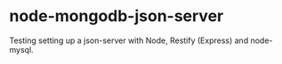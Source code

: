 node-mongodb-json-server
========================

Testing setting up a json-server with Node, Restify (Express) and node-mysql.